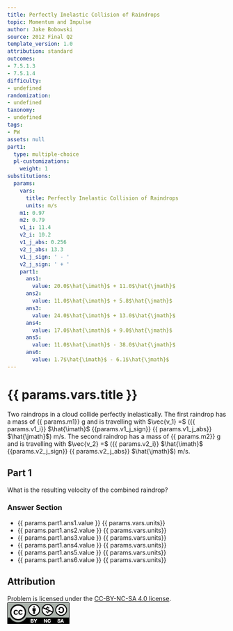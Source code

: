 ```yaml
---
title: Perfectly Inelastic Collision of Raindrops
topic: Momentum and Impulse
author: Jake Bobowski
source: 2012 Final Q2
template_version: 1.0
attribution: standard
outcomes:
- 7.5.1.3
- 7.5.1.4
difficulty:
- undefined
randomization:
- undefined
taxonomy:
- undefined
tags:
- PW
assets: null
part1:
  type: multiple-choice
  pl-customizations:
    weight: 1
substitutions:
  params:
    vars:
      title: Perfectly Inelastic Collision of Raindrops
      units: m/s
    m1: 0.97
    m2: 0.79
    v1_i: 11.4
    v2_i: 10.2
    v1_j_abs: 0.256
    v2_j_abs: 13.3
    v1_j_sign: ' - '
    v2_j_sign: ' + '
    part1:
      ans1:
        value: 20.0$\hat{\imath}$ + 11.0$\hat{\jmath}$
      ans2:
        value: 11.0$\hat{\imath}$ + 5.8$\hat{\jmath}$
      ans3:
        value: 24.0$\hat{\imath}$ + 13.0$\hat{\jmath}$
      ans4:
        value: 17.0$\hat{\imath}$ + 9.0$\hat{\jmath}$
      ans5:
        value: 11.0$\hat{\imath}$ - 38.0$\hat{\jmath}$
      ans6:
        value: 1.7$\hat{\imath}$ - 6.1$\hat{\jmath}$
---
```

# {{ params.vars.title }}
Two raindrops in a cloud collide perfectly inelastically. The first raindrop has a mass of {{ params.m1}} g and is travelling with $\vec{v_1} =$ ({{ params.v1_i}} $\hat{\imath}$ {{params.v1_j_sign}} {{ params.v1_j_abs}} $\hat{\jmath}$) m/s.
The second raindrop has a mass of {{ params.m2}} g and is travelling with $\vec{v_2} =$ ({{ params.v2_i}} $\hat{\imath}$ {{params.v2_j_sign}} {{ params.v2_j_abs}} $\hat{\jmath}$) m/s.

## Part 1

What is the resulting velocity of the combined raindrop?

### Answer Section

- {{ params.part1.ans1.value }} {{ params.vars.units}}
- {{ params.part1.ans2.value }} {{ params.vars.units}}
- {{ params.part1.ans3.value }} {{ params.vars.units}}
- {{ params.part1.ans4.value }} {{ params.vars.units}}
- {{ params.part1.ans5.value }} {{ params.vars.units}}
- {{ params.part1.ans6.value }} {{ params.vars.units}}

## Attribution

Problem is licensed under the [CC-BY-NC-SA 4.0 license](https://creativecommons.org/licenses/by-nc-sa/4.0/).<br> ![The Creative Commons 4.0 license requiring attribution-BY, non-commercial-NC, and share-alike-SA license.](https://raw.githubusercontent.com/firasm/bits/master/by-nc-sa.png)